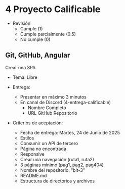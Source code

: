 # 4 Proyecto Calificable

* Revisión
  - Cumple (1)
  - Cumple parcialmente (0.5)
  - No cumple (0)

## Git, GitHub, Angular

Crear una SPA

- Tema: Libre
* Entrega:
  - Presentar en máximo 3 minutos
  * En canal de Discord (4-entrega-calificable)
    - Nombre Completo
    - URL GitHub Repositorio

* Criterios de aceptación:
  - Fecha de entrega: Martes, 24 de Junio de 2025
  - Estilos
  - Consumir un API de tercero
  - Página no encontrada
  - Responsive
  - Crear una navegación (ruta1, ruta2)
  - 3 páginas mínimo (pag1, pag2, pag404)
  - Nombre del repositorio: "bit-3"
  - README.md
  - Estructura de directorios y archivos
